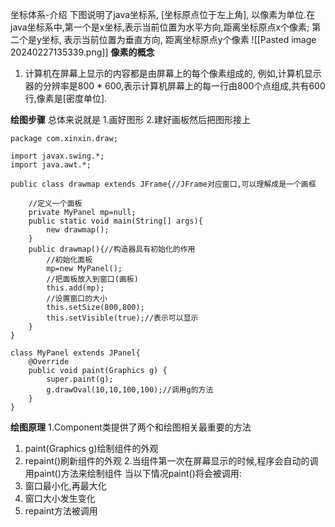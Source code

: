 坐标体系-介绍
下图说明了java坐标系, [坐标原点位于左上角], 以像素为单位.在java坐标系中,第一个是x坐标,表示当前位置为水平方向,距离坐标原点x个像素; 第二个是y坐标, 表示当前位置为垂直方向, 距离坐标原点y个像素
![[Pasted image 20240227135339.png]]
**像素的概念**
1. 计算机在屏幕上显示的内容都是由屏幕上的每个像素组成的, 例如,计算机显示器的分辨率是800 * 600,表示计算机屏幕上的每一行由800个点组成,共有600行,像素是[密度单位].

**绘图步骤**
总体来说就是 1.画好图形   2.建好画板然后把图形接上
```
package com.xinxin.draw;  
  
import javax.swing.*;  
import java.awt.*;  
  
public class drawmap extends JFrame{//JFrame对应窗口,可以理解成是一个画框  
  
    //定义一个面板  
    private MyPanel mp=null;  
    public static void main(String[] args){  
        new drawmap();  
    }  
    public drawmap(){//构造器具有初始化的作用  
        //初始化面板  
        mp=new MyPanel();  
        //把面板放入到窗口(画板)  
        this.add(mp);  
        //设置窗口的大小  
        this.setSize(800,800);  
        this.setVisible(true);//表示可以显示  
    }  
}  
  
class MyPanel extends JPanel{  
    @Override  
    public void paint(Graphics g) {  
        super.paint(g);  
        g.drawOval(10,10,100,100);//调用g的方法  
    }  
}
```

**绘图原理**
1.Component类提供了两个和绘图相关最重要的方法
1. paint(Graphics g)绘制组件的外观
2. repaint()刷新组件的外观
2.当组件第一次在屏幕显示的时候,程序会自动的调用paint()方法来绘制组件    当以下情况paint()将会被调用:
1. 窗口最小化,再最大化
2. 窗口大小发生变化
3. repaint方法被调用